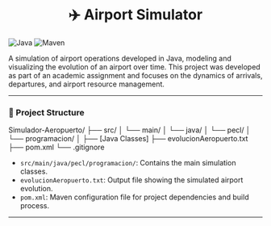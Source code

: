 <h1 align="center">✈️ Airport Simulator</h1>

![Java](https://img.shields.io/badge/Java-ED8B00?style=for-the-badge&logo=java&logoColor=white)
![Maven](https://img.shields.io/badge/Maven-C71A36?style=for-the-badge&logo=apachemaven&logoColor=white)

A simulation of airport operations developed in Java, modeling and visualizing the evolution of an airport over time. This project was developed as part of an academic assignment and focuses on the dynamics of arrivals, departures, and airport resource management.

---

### 🧩 Project Structure
Simulador-Aeropuerto/
├── src/
│ └── main/
│ └── java/
│ └── pecl/
│ └── programacion/
│ ├── [Java Classes]
├── evolucionAeropuerto.txt
├── pom.xml
└── .gitignore

- `src/main/java/pecl/programacion/`: Contains the main simulation classes.
- `evolucionAeropuerto.txt`: Output file showing the simulated airport evolution.
- `pom.xml`: Maven configuration file for project dependencies and build process.

---

